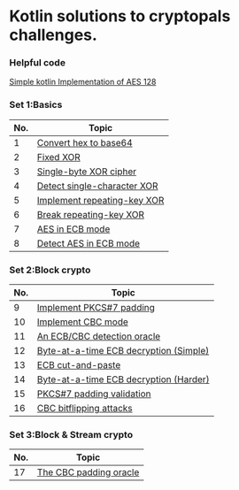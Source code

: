 # Kotlin solutions to cryptopals challenges. #

### Helpful code ###
 [Simple kotlin Implementation of AES 128](https://github.com/Mhashh/KotlinSolutionsForCryptopal/blob/master/src/set1/AES.kt)

### Set 1:Basics ###

| No. | Topic |
| ---- | ---- |
| 1  | [Convert hex to base64](https://github.com/Mhashh/KotlinSolutionsForCryptopal/blob/master/src/set1/Base64Encoder.kt) |
| 2  | [Fixed XOR](https://github.com/Mhashh/KotlinSolutionsForCryptopal/blob/master/src/set1/HexXOR.kt) |
| 3  | [Single-byte XOR cipher](https://github.com/Mhashh/KotlinSolutionsForCryptopal/blob/master/src/set1/XorCipher.kt) |
| 4  | [Detect single-character XOR](https://github.com/Mhashh/KotlinSolutionsForCryptopal/blob/master/src/set1/XORdetect.kt) |
| 5  | [Implement repeating-key XOR](https://github.com/Mhashh/KotlinSolutionsForCryptopal/blob/master/src/set1/RepeatingKeyXor.kt) |
| 6  | [Break repeating-key XOR](https://github.com/Mhashh/KotlinSolutionsForCryptopal/blob/master/src/set1/BreakRepeatingXor.kt) |
| 7  | [AES in ECB mode](https://github.com/Mhashh/KotlinSolutionsForCryptopal/blob/master/src/set1/AESECB.kt) |
| 8  | [Detect AES in ECB mode](https://github.com/Mhashh/KotlinSolutionsForCryptopal/blob/master/src/set1/DetectAES.kt) | 


### Set 2:Block crypto ###

| No. | Topic |
| ---- | ---- |
| 9 | [Implement PKCS#7 padding](https://github.com/Mhashh/KotlinSolutionsForCryptopal/blob/master/src/set2/PKCShashtag7.kt) | 
| 10 | [Implement CBC mode](https://github.com/Mhashh/KotlinSolutionsForCryptopal/blob/master/src/set2/CBCMode.kt) |
| 11 | [An ECB/CBC detection oracle](https://github.com/Mhashh/KotlinSolutionsForCryptopal/blob/master/src/set2/DetectionOracle.kt) |
| 12 | [Byte-at-a-time ECB decryption (Simple)](https://github.com/Mhashh/KotlinSolutionsForCryptopal/blob/master/src/set2/ECBDecryptionSimple.kt) |
| 13 | [ECB cut-and-paste](https://github.com/Mhashh/KotlinSolutionsForCryptopal/blob/master/src/set2/ECBcutpaste.kt) |
| 14 | [Byte-at-a-time ECB decryption (Harder)](https://github.com/Mhashh/KotlinSolutionsForCryptopal/blob/master/src/set2/ECBDecryptionHard.kt) |
| 15 | [PKCS#7 padding validation](https://github.com/Mhashh/KotlinSolutionsForCryptopal/blob/master/src/set2/PKCSValidation.kt) |
| 16 | [CBC bitflipping attacks](https://github.com/Mhashh/KotlinSolutionsForCryptopal/blob/master/src/set2/CBCBitflipping.kt) |


### Set 3:Block & Stream crypto ###

| No. | Topic |
|-----| ---- |
| 17  | [The CBC padding oracle](https://github.com/Mhashh/KotlinSolutionsForCryptopal/blob/master/src/set3/CBCPadOrc.kt) | 
